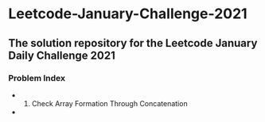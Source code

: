 # Leetcode-January-Challenge-2021

## The solution repository for the Leetcode January Daily Challenge 2021

### Problem Index

* 01) Check Array Formation Through Concatenation
*
